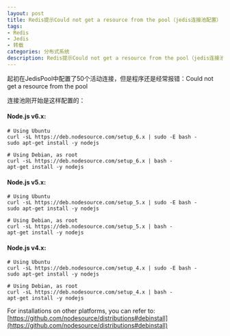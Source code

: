 ```yaml
---
layout: post
title: Redis提示Could not get a resource from the pool（jedis连接池配置）
tags:
- Redis
- Jedis
- 转载
categories: 分布式系统
description: Redis提示Could not get a resource from the pool（jedis连接池配置）
---
```


起初在JedisPool中配置了50个活动连接，但是程序还是经常报错：Could not get a resource from the pool

连接池刚开始是这样配置的：


#### Node.js v6.x:
```
# Using Ubuntu
curl -sL https://deb.nodesource.com/setup_6.x | sudo -E bash -
sudo apt-get install -y nodejs

# Using Debian, as root
curl -sL https://deb.nodesource.com/setup_6.x | bash -
apt-get install -y nodejs
```

#### Node.js v5.x:
```
# Using Ubuntu
curl -sL https://deb.nodesource.com/setup_5.x | sudo -E bash -
sudo apt-get install -y nodejs

# Using Debian, as root
curl -sL https://deb.nodesource.com/setup_5.x | bash -
apt-get install -y nodejs
```

#### Node.js v4.x:
```
# Using Ubuntu
curl -sL https://deb.nodesource.com/setup_4.x | sudo -E bash -
sudo apt-get install -y nodejs

# Using Debian, as root
curl -sL https://deb.nodesource.com/setup_4.x | bash -
apt-get install -y nodejs
```

For installations on other platforms, you can refer to: [https://github.com/nodesource/distributions#debinstall](https://github.com/nodesource/distributions#debinstall)
